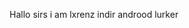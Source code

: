 Hallo sirs i am lxrenz indir androod lurker
<!---
lxreeeeeeeeenz/lxreeeeeeeeenz is a ✨ special ✨ repository because its `README.md` (this file) appears on your GitHub profile.
You can click the Preview link to take a look at your changes.
--->
